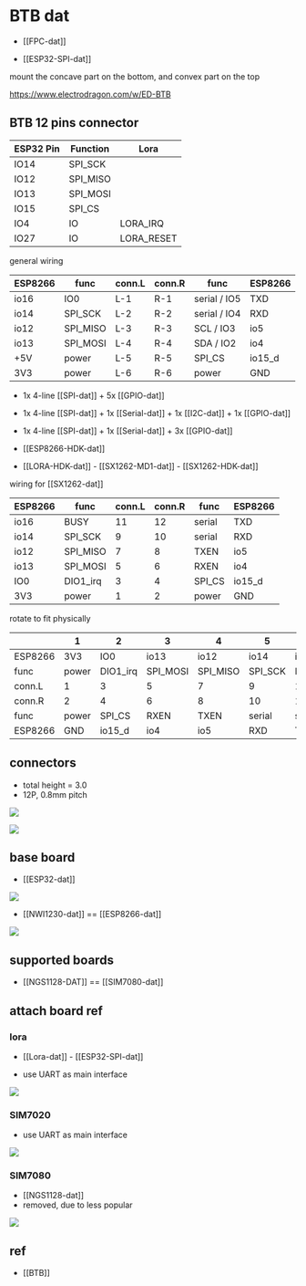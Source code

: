
# BTB dat 

- [[FPC-dat]]

- [[ESP32-SPI-dat]]

mount the concave part on the bottom, and convex part on the top

https://www.electrodragon.com/w/ED-BTB


## BTB 12 pins connector 

| ESP32 Pin | Function | Lora       |
| --------- | -------- | ---------- |
| IO14      | SPI_SCK  |            |
| IO12      | SPI_MISO |            |
| IO13      | SPI_MOSI |            |
| IO15      | SPI_CS   |            |
| IO4       | IO       | LORA_IRQ   |
| IO27      | IO       | LORA_RESET |

general wiring 

| ESP8266 | func     | conn.L | conn.R | func         | ESP8266 |
| ------- | -------- | ------ | ------ | ------------ | ------- |
| io16    | IO0      | L-1    | R-1    | serial / IO5 | TXD     |
| io14    | SPI_SCK  | L-2    | R-2    | serial / IO4 | RXD     |
| io12    | SPI_MISO | L-3    | R-3    | SCL / IO3    | io5     |
| io13    | SPI_MOSI | L-4    | R-4    | SDA / IO2    | io4     |
| +5V     | power    | L-5    | R-5    | SPI_CS       | io15_d  |
| 3V3     | power    | L-6    | R-6    | power        | GND     |

- 1x 4-line [[SPI-dat]] + 5x [[GPIO-dat]]
- 1x 4-line [[SPI-dat]] + 1x [[Serial-dat]] + 1x [[I2C-dat]] + 1x [[GPIO-dat]]
- 1x 4-line [[SPI-dat]] + 1x [[Serial-dat]] + 3x [[GPIO-dat]]

- [[ESP8266-HDK-dat]]

- [[LORA-HDK-dat]] - [[SX1262-MD1-dat]] - [[SX1262-HDK-dat]]

wiring for [[SX1262-dat]]

| ESP8266 | func     | conn.L | conn.R | func   | ESP8266 |
| ------- | -------- | ------ | ------ | ------ | ------- |
| io16    | BUSY     | 11     | 12     | serial | TXD     |
| io14    | SPI_SCK  | 9      | 10     | serial | RXD     |
| io12    | SPI_MISO | 7      | 8      | TXEN   | io5     |
| io13    | SPI_MOSI | 5      | 6      | RXEN   | io4     |
| IO0     | DIO1_irq | 3      | 4      | SPI_CS | io15_d  |
| 3V3     | power    | 1      | 2      | power  | GND     |

rotate to fit physically

|                | 1         | 2         | 3         | 4         | 5         | 6         |
|----------------|-----------|-----------|-----------|-----------|-----------|-----------|
| ESP8266        | 3V3       | IO0       | io13      | io12      | io14      | io16      |
| func           | power     | DIO1_irq  | SPI_MOSI  | SPI_MISO  | SPI_SCK   | BUSY      |
| conn.L         | 1         | 3         | 5         | 7         | 9         | 11        |
| conn.R         | 2         | 4         | 6         | 8         | 10        | 12        |
| func           | power     | SPI_CS    | RXEN      | TXEN      | serial    | serial    |
| ESP8266        | GND       | io15_d    | io4       | io5       | RXD       | TXD       |

## connectors 

- total height = 3.0
- 12P, 0.8mm pitch 


![](2024-10-02-20-05-38.png)

![](2024-10-02-20-05-52.png)

## base board

- [[ESP32-dat]]

![](40-27-15-02-08-2023.png)

- [[NWI1230-dat]] == [[ESP8266-dat]]

![](2025-07-16-15-24-50.png)


## supported boards 



- [[NGS1128-DAT]] == [[SIM7080-dat]]



## attach board ref 

### lora


- [[Lora-dat]] - [[ESP32-SPI-dat]]


- use UART as main interface 

![](47-32-15-02-08-2023.png)




### SIM7020 

- use UART as main interface 

![](54-48-15-02-08-2023.png)


### SIM7080

- [[NGS1128-dat]]
- removed, due to less popular 

![](2024-04-11-16-24-27.png)



## ref 

- [[BTB]]